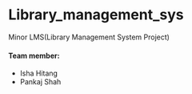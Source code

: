# Library_management_sys
Minor LMS(Library Management System Project) 

#### Team member:
* Isha Hitang
* Pankaj Shah
